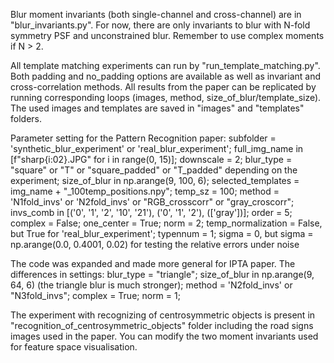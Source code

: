 Blur moment invariants (both single-channel and cross-channel) are in "blur_invariants.py". For now, there are only invariants to blur with N-fold symmetry PSF and unconstrained blur. Remember to use complex moments if N > 2.

All template matching experiments can run by "run_template_matching.py". Both padding and no_padding options are available as well as invariant and cross-correlation methods. All results from the paper can be replicated by running corresponding loops (images, method, size_of_blur/template_size). 
The used images and templates are saved in "images" and "templates" folders.

Parameter setting for the Pattern Recognition paper:
subfolder = 'synthetic_blur_experiment' or 'real_blur_experiment';
full_img_name in [f"sharp{i:02}.JPG" for i in range(0, 15)];
downscale = 2;
blur_type = "square" or "T" or "square_padded" or "T_padded" depending on the experiment;
size_of_blur in np.arange(9, 100, 6);
selected_templates = img_name + "_100temp_positions.npy";
temp_sz = 100;
method = 'N1fold_invs' or 'N2fold_invs' or "RGB_crosscorr" or "gray_croscorr";
invs_comb in [('0', '1', '2', '10', '21'), ('0', '1', '2'), (['gray'])];
order = 5;
complex = False;
one_center = True;
norm = 2;
temp_normalization = False, but True for 'real_blur_experiment';
typennum = 1;
sigma = 0, but sigma = np.arange(0.0, 0.4001, 0.02) for testing the relative errors under noise

The code was expanded and made more general for IPTA paper. The differences in settings:
blur_type = "triangle";
size_of_blur in np.arange(9, 64, 6) (the triangle blur is much stronger);
method = 'N2fold_invs' or "N3fold_invs";
complex = True;
norm = 1;

The experiment with recognizing of centrosymmetric objects is present in "recognition_of_centrosymmetric_objects" folder including the road signs images used in the paper. You can modify the two moment invariants used for feature space visualisation.
